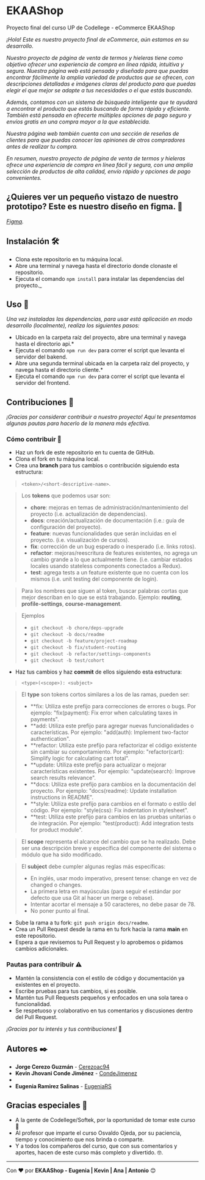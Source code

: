 # EKAAShop
Proyecto final del curso UP de Codellege - eCommerce EKAAShop

_¡Hola! Este es nuestro proyecto final de eCommerce, aún estamos en su desarrollo._

_Nuestro proyecto de página de venta de termos y hieleras tiene como objetivo ofrecer una experiencia de compra en línea rápida, intuitiva y segura. Nuestra página web está pensada y diseñada para que puedas encontrar fácilmente la amplia variedad de productos que se ofrecen, con descripciones detalladas e imágenes claras del producto para que puedas elegir el que mejor se adapte a tus necesidades o el que estás buscando._

_Además, contamos con un sistema de búsqueda inteligente que te ayudará a encontrar el producto que estás buscando de forma rápida y eficiente. También está pensada en ofrecerte múltiples opciones de pago seguro y envíos gratis en una compra mayor a la que establecida._

_Nuestra página web también cuenta con una sección de reseñas de clientes para que puedas conocer las opiniones de otros compradores antes de realizar tu compra._

_En resumen, nuestro proyecto de página de venta de termos y hieleras ofrece una experiencia de compra en línea fácil y segura, con una amplia selección de productos de alta calidad, envío rápido y opciones de pago convenientes._


## ¿Quieres ver un pequeño vistazo de nuestro prototipo? Este es nuestro diseño en figma. 💅

_[Figma](https://www.figma.com/file/4sW45WZvAFAxyRAEuzMOd0/Proyecto-eccomerce?node-id=0%3A1&t=SWh4wS4VE1ig7v8V-0)._


## Instalación 🛠

* Clona este repositorio en tu máquina local.
* Abre una terminal y navega hasta el directorio donde clonaste el repositorio.
* Ejecuta el comando `npm install` para instalar las dependencias del proyecto._


## Uso 📲

_Una vez instaladas las dependencias, para usar está aplicación en modo desarrollo (localmente), realiza los siguientes pasos:_
* Ubicado en la carpeta raíz del proyecto, abre una terminal y navega hasta el directorio api.*
* Ejecuta el comando `npm run dev` para correr el script que levanta el servidor del bakend.
* Abre una segunda terminal ubicada en la carpeta raíz del proyecto, y navega hasta el directorio cliente.*
* Ejecuta el comando `npm run dev` para correr el script que levanta el servidor del frontend.


## Contribuciones 🧬

_¡Gracias por considerar contribuir a nuestro proyecto! Aquí te presentamos algunas pautas para hacerlo de la manera más efectiva._

### Cómo contribuir 🤔

* Haz un fork de este repositorio en tu cuenta de GitHub.
* Clona el fork en tu máquina local.
* Crea una **branch** para tus cambios o contribución siguiendo esta estructura:
> `<token>/<short-descriptive-name>`.

> Los **tokens** que podemos usar son:
> * **chore**: mejoras en temas de administración/mantenimiento del proyecto (i.e. actualización de dependencias).
> * **docs**: creación/actualización de documentación (i.e.: guía de configuración del proyecto).
> * **feature**: nuevas funcionalidades que serán incluidas en el proyecto. (i.e. visualización de cursos).
> * **fix**: corrección de un bug esperado o inesperado (i.e. links rotos).
> * **refactor**: mejoras/reescritura de features existentes, no agrega un cambio grande a lo que actualmente tiene. (i.e. cambiar estados locales usando stateless components conectados a Redux).
> * **test**: agrega tests a un feature existente que no cuenta con los mismos (i.e. unit testing del componente de login).

> Para los nombres que siguen al token, buscar palabras cortas que mejor describan en lo que se está trabajando. Ejemplo: **routing**, **profile-settings**, **course-management**.

> Ejemplos
> * `git checkout -b chore/deps-upgrade`
> * `git checkout -b docs/readme`
> * `git checkout -b feature/project-roadmap`
> * `git checkout -b fix/student-routing`
> * `git checkout -b refactor/settings-components`
> * `git checkout -b test/cohort`
* Haz tus cambios y haz **commit** de ellos siguiendo esta estructura: 
> `<type>(<scope>): <subject>`

> El **type** son tokens cortos similares a los de las ramas, pueden ser:
> * **fix: Utiliza este prefijo para correcciones de errores o bugs. Por ejemplo: "fix(payment): Fix error when calculating taxes in payments".
> * **add: Utiliza este prefijo para agregar nuevas funcionalidades o características. Por ejemplo: "add(auth): Implement two-factor authentication".
> * **refactor: Utiliza este prefijo para refactorizar el código existente sin cambiar su comportamiento. Por ejemplo: "refactor(cart): Simplify logic for calculating cart total".
> * **update: Utiliza este prefijo para actualizar o mejorar características existentes. Por ejemplo: "update(search): Improve search results relevance".
> * **docs: Utiliza este prefijo para cambios en la documentación del proyecto. Por ejemplo: "docs(readme): Update installation instructions in README".
> * **style: Utiliza este prefijo para cambios en el formato o estilo del código. Por ejemplo: "style(css): Fix indentation in stylesheet".
> * **test: Utiliza este prefijo para cambios en las pruebas unitarias o de integración. Por ejemplo: "test(product): Add integration tests for product module".

> El **scope** representa el alcance del cambio que se ha realizado. Debe ser una descripción breve y específica del componente del sistema o módulo que ha sido modificado.

> El **subject** debe cumpler algunas reglas más específicas:
> * En inglés, usar modo imperativo, present tense: change en vez de changed o changes.
> * La primera letra en mayúsculas (para seguir el estándar por defecto que usa Git al hacer un merge o rebase).
> * Intentar acortar el mensaje a 50 caracteres, no debe pasar de 78.
> * No poner punto al final.
* Sube la rama a tu fork: `git push origin docs/readme`.
* Crea un Pull Request desde la rama en tu fork hacia la rama **main** en este repositorio.
* Espera a que revisemos tu Pull Request y lo aprobemos o pidamos cambios adicionales.


### Pautas para contribuir ⚠

* Mantén la consistencia con el estilo de código y documentación ya existentes en el proyecto.
* Escribe pruebas para tus cambios, si es posible.
* Mantén tus Pull Requests pequeños y enfocados en una sola tarea o funcionalidad.
* Se respetuoso y colaborativo en tus comentarios y discusiones dentro del Pull Request.

_¡Gracias por tu interés y tus contribuciones!_ 🤝


## Autores ✒️

* **Jorge Cerezo Guzmán** - [Cerezoac94](https://github.com/Cerezoac94)
* **Kevin Jhovani Conde Jiménez** - [CondeJimenez](https://github.com/CondeJimenez)
* <!-- Ingresa aquí tú información con el siguiente formato: '**nombre y apellidos** - [userGitHub](urlPerfilGithub)' -->
* **Eugenia Ramirez Salinas** - [ EugeniaRS ](https://github.com/EugeniaRS)


## Gracias especiales 🎁

* A la gente de Codellege/Softek, por la oportunidad de tomar este curso 📢
* Al profesor que imparte el curso Osvaldo Ojeda, por su paciencia, tiempo y conocimiento que nos brinda o comparte. 
* Y a todos los compañeros del curso, que con sus comentarios y aportes, hacen de este curso más completo y divertido. 🤓.


---
 Con ❤️ por **EKAAShop - Eugenia | Kevin | Ana | Antonio** 😊
